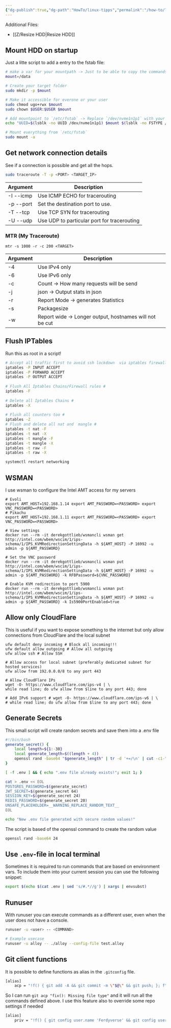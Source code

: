 ```yaml
---
{"dg-publish":true,"dg-path":"HowTo/linux-tipps","permalink":"/how-to/linux-tipps/","tags":["notes/fern"],"noteIcon":"fern","created":"2024-10-07 09:46","updated":"2025-01-07 15:23"}
---
```


Additional Files:
- [[Z/Resize HDD\|Resize HDD]]
## Mount HDD on startup
Just a litte script to add a entry to the fstab file:
```bash
# make a var for your mountpath -> Just to be able to copy the commands from this codeblock
mount=/data

# Create your target folder
sudo mkdir -p $mount

# Make it accessible for everone or your user
sudo chmod ugo+rwx $mount
sudo chown $USER:$USER $mount

# Add mountpoint to `/etc/fstab` -> Replace `/dev/nvme1n1p1` with your partition.
echo "UUID=$(lsblk -no UUID /dev/nvme1n1p1) $mount $(lsblk -no FSTYPE /dev/nvme1n1p1) defaults,noatime 0 2" | sudo tee -a /etc/fstab

# Mount everything from `/etc/fstab`
sudo mount -a
```

## Get network connection details
See if a connection is possible and get all the hops.
```bash
sudo traceroute -T -p <PORT> <TARGET_IP>
```

| Argument   | Description                                 |
| ---------- | ------------------------------------------- |
| -I  --icmp | Use ICMP ECHO for tracerouting              |
| -p  --port | Set the destination port to use.            |
| -T  --tcp  | Use TCP SYN for tracerouting                |
| -U  --udp  | Use UDP to particular port for tracerouting |
### MTR (My Traceroute)
```shell
mtr -s 1000 -r -c 200 <TARGET>
```

| Argument | Description                                             |     |
| -------- | ------------------------------------------------------- | --- |
| -4       | Use IPv4 only                                           |     |
| -6       | Use IPv6 only                                           |     |
| -c       | Count -> How many requests will be send                 |     |
| -j       | json -> Output stats in json                            |     |
| -r       | Report Mode -> generates Statistics                     |     |
| -s       | Packagesize                                             |     |
| -w       | Report wide -> Longer output, hostnames will not be cut |     |
## Flush IPTables
Run this as root in a script!
```bash
# Accept all traffic first to avoid ssh lockdown  via iptables firewall rules #
iptables -P INPUT ACCEPT
iptables -P FORWARD ACCEPT
iptables -P OUTPUT ACCEPT
 
# Flush All Iptables Chains/Firewall rules #
iptables -F
 
# Delete all Iptables Chains #
iptables -X
 
# Flush all counters too #
iptables -Z 
# Flush and delete all nat and  mangle #
iptables -t nat -F
iptables -t nat -X
iptables -t mangle -F
iptables -t mangle -X
iptables -t raw -F
iptables -t raw -X

systemctl restart networking
```

## WSMAN
I use wsman to configure the Intel AMT access for my servers
```shell
# Evoli
export AMT_HOST=192.168.1.14 export AMT_PASSWORD=<PASSWORD> export VNC_PASSWORD=<PASSWORD>
# Pikachu
export AMT_HOST=192.168.1.11 export AMT_PASSWORD=<PASSWORD> export VNC_PASSWORD=<PASSWORD>

# View settings
docker run --rm -it derekgottlieb/wsmancli wsman get http://intel.com/wbem/wscim/1/ips-schema/1/IPS_KVMRedirectionSettingData -h ${AMT_HOST} -P 16992 -u admin -p ${AMT_PASSWORD}

# Set the VNC password
docker run --rm -it derekgottlieb/wsmancli wsman put http://intel.com/wbem/wscim/1/ips-schema/1/IPS_KVMRedirectionSettingData -h ${AMT_HOST} -P 16992 -u admin -p ${AMT_PASSWORD} -k RFBPassword=${VNC_PASSWORD}

# Enable KVM redirection to port 5900
docker run --rm -it derekgottlieb/wsmancli wsman put http://intel.com/wbem/wscim/1/ips-schema/1/IPS_KVMRedirectionSettingData -h ${AMT_HOST} -P 16992 -u admin -p ${AMT_PASSWORD} -k Is5900PortEnabled=true
```

## Allow only CloudFlare
This is useful if you want to expose something to the internet but only allow connections from CloudFlare and the local subnet
```shell
ufw default deny incoming # Block all incoming!!!
ufw default allow outgoing # Allow all outgoing
ufw allow ssh # Allow SSH

# Allow access for local subnet (preferably dedicated subnet for hosted services)
ufw allow from 192.0.0.0/8 to any port 443

# Allow CloudFlare IPs
wget -O- https://www.cloudflare.com/ips-v4 | \
while read line; do ufw allow from $line to any port 443; done

# Add IPv6 support # wget -O- https://www.cloudflare.com/ips-v6 | \
# while read line; do ufw allow from $line to any port 443; done
```

## Generate Secrets
This small script will create random secrets and save them into a .env file
```bash
#!/bin/bash
generate_secret() {
    local length=${1:-30}
    local generate_length=$((length + 4))
    openssl rand -base64 "$generate_length" | tr -d '+=/\n' | cut -c1-"$length"
}

[ -f .env ] && { echo ".env file already exists!"; exit 1; }

cat > .env << EOL
POSTGRES_PASSWORD=$(generate_secret)
JWT_SECRET=$(generate_secret 64)
SESSION_KEY=$(generate_secret 24)
REDIS_PASSWORD=$(generate_secret 20)
UNSAFE_PLACEHOLDER=__WARNING_REPLACE_RANDOM_TEXT__
EOL

echo "New .env file generated with secure random values!"
```
 The script is based of the openssl command to create the random value
 ```bash
 openssl rand -base64 24
 ```

## Use `.env`-file in local terminal
Sometimes it is required to run commands that are based on environment vars. To include them into your current session you can use the following snippet:
```bash
export $(echo $(cat .env | sed 's/#.*//g') | xargs | envsubst)
```

## Runuser
With runuser you can execute commands as a different user, even when the user does not have a console.
```bash
runuser -u <user> -- <COMMAND>

# Example usecase
runuser -u alloy -- ./alloy --config-file test.alloy
```

## Git client functions
It is possible to define functions as alias in the `.gitconfig` file.
```bash
[alias]
	acp = "!f() { git add -A && git commit -m \"$@\" && git push; }; f"
```
So I can run `git acp "fix(): Missing file type"` and it will run all the commands defined above. I use this feature also to override some repo settings if needed

```bash
[alias]
	priv = "!f() { git config user.name 'Ferdyverse' && git config user.email 'git@ferdyverse.de'; }; f"
```